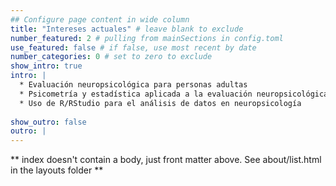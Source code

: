 ```yaml
---
## Configure page content in wide column
title: "Intereses actuales" # leave blank to exclude
number_featured: 2 # pulling from mainSections in config.toml
use_featured: false # if false, use most recent by date
number_categories: 0 # set to zero to exclude
show_intro: true
intro: |
  * Evaluación neuropsicológica para personas adultas
  * Psicometría y estadística aplicada a la evaluación neuropsicológica
  * Uso de R/RStudio para el análisis de datos en neuropsicología
  
show_outro: false
outro: |
---
```


** index doesn't contain a body, just front matter above.
See about/list.html in the layouts folder **